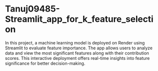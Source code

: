 # Tanuj09485-Streamlit_app_for_k_feature_selection
In this project, a machine learning model is deployed on Render using Streamlit to evaluate feature importance. The app allows users to analyze data and view the most significant features along with their contribution scores. This interactive deployment offers real-time insights into feature significance for better decision-making.

